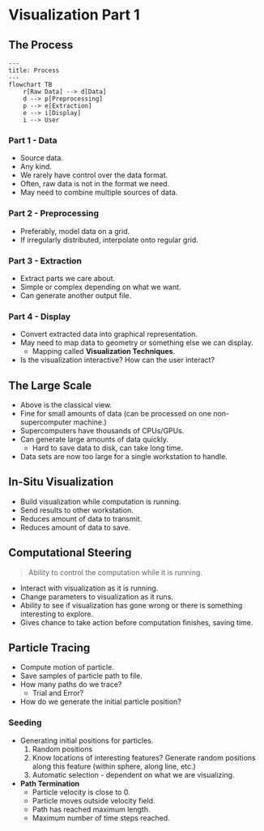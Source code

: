 # Visualization Part 1

## The Process

```mermaid
---
title: Process
---
flowchart TB
    r[Raw Data] --> d[Data]
    d --> p[Preprocessing]
    p --> e[Extraction]
    e --> i[Display]
    i --> User
```

### Part 1 - Data

+ Source data.
+ Any kind.
+ We rarely have control over the data format.
+ Often, raw data is not in the format we need.
+ May need to combine multiple sources of data.

### Part 2 - Preprocessing

+ Preferably, model data on a grid.
+ If irregularly distributed, interpolate onto regular grid.

### Part 3 - Extraction

+ Extract parts we care about.
+ Simple or complex depending on what we want.
+ Can generate another output file.

### Part 4 - Display

+ Convert extracted data into graphical representation.
+ May need to map data to geometry or something else we can display.
  - Mapping called **Visualization Techniques**.
+ Is the visualization interactive? How can the user interact?

## The Large Scale

+ Above is the classical view.
+ Fine for small amounts of data (can be processed on one non-supercomputer
  machine.)
+ Supercomputers have thousands of CPUs/GPUs.
+ Can generate large amounts of data quickly.
  - Hard to save data to disk, can take long time.
+ Data sets are now too large for a single workstation to handle.

## In-Situ Visualization

+ Build visualization while computation is running.
+ Send results to other workstation.
+ Reduces amount of data to transmit.
+ Reduces amount of data to save.

## Computational Steering

> Ability to control the computation while it is running.

+ Interact with visualization as it is running.
+ Change parameters to visualization as it runs.
+ Ability to see if visualization has gone wrong or there is something
  interesting to explore.
+ Gives chance to take action before computation finishes, saving time.

## Particle Tracing

+ Compute motion of particle.
+ Save samples of particle path to file.
+ How many paths do we trace?
  - Trial and Error?
+ How do we generate the initial particle position?

### Seeding

+ Generating initial positions for particles.
  1. Random positions
  2. Know locations of interesting features? Generate random positions along
     this feature (within sphere, along line, etc.)
  3. Automatic selection - dependent on what we are visualizing.
+ **Path Termination**
  - Particle velocity is close to 0.
  - Particle moves outside velocity field.
  - Path has reached maximum length.
  - Maximum number of time steps reached.
